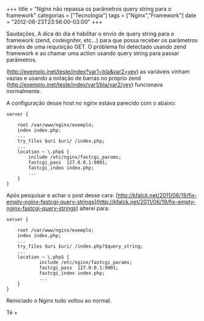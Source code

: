 +++
title = "Nginx não repassa os parâmetros query string para o framework"
categorias = ["Tecnologia"]
tags = ["Nginx","Framework"]
date = "2012-08-23T23:56:00-03:00"
+++

Saudações, A dica do dia é habilitar o envio de query string para o
framework (zend, codeigniter, etc...) para que possa receber os parâmetros
através de uma requisição GET. O problema foi detectado usando zend
framework e ao chamar uma action usando query string para passar parâmetros.

(http://exemplo.inet/teste/index?var1=bla&var2=yey) as variáveis vinham
vazias e usando a notação de barras no próprio zend
(http://exemplo.inet/teste/index/var1/bla/var2/yey) funcionava normalmente.

A configuração desse host no nginx estava parecido com o abaixo:

<!--continua-->

    server {

        root /var/www/nginx/exemplo;
        index index.php;
        ...
        try_files $uri $uri/ /index.php;
        ...
        location ~ \.php$ {
            include /etc/nginx/fastcgi_params;
            fastcgi_pass  127.0.0.1:9001;
            fastcgi_index index.php;
            ...
        }
    }

Após pesquisar e achar o post desse
cara: [http://kfalck.net/2011/06/19/fix-empty-nginx-fastcgi-query-strings](http://kfalck.net/2011/06/19/fix-empty-nginx-fastcgi-query-strings) 
alterei para:

    server {

        root /var/www/nginx/exemplo;
        index index.php;
        ...
        try_files $uri $uri/ /index.php?$query_string;
        ...
        location ~ \.php$ {
                include /etc/nginx/fastcgi_params;
                fastcgi_pass  127.0.0.1:9001;
                fastcgi_index index.php;
                ...
        }
    }

Reiniciado o Nginx tudo voltou ao normal.

Té +
